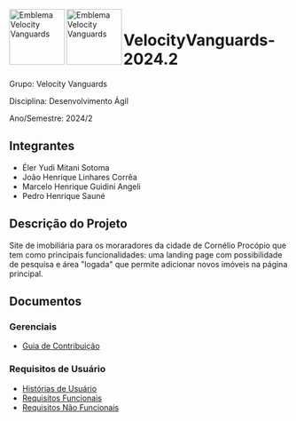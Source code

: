 <img alt="Emblema Velocity Vanguards" src="https://github.com/user-attachments/assets/e88614d0-1191-444c-bc06-ac01569fc25d#gh-light-mode-only" align="left" width="100px">
<img alt="Emblema Velocity Vanguards" src="https://github.com/user-attachments/assets/82313645-a022-4867-910e-b8b1a05f9754#gh-dark-mode-only" align="left" width="100px">

# VelocityVanguards-2024.2

Grupo: Velocity Vanguards

Disciplina: Desenvolvimento Ágil

Ano/Semestre: 2024/2

## Integrantes

- Éler Yudi Mitani Sotoma
- João Henrique Linhares Corrêa
- Marcelo Henrique Guidini Angeli
- Pedro Henrique Sauné

## Descrição do Projeto

Site de imobiliária para os moraradores da cidade de Cornélio Procópio que tem como principais funcionalidades: uma landing page com possibilidade de pesquisa e área "logada" que permite adicionar novos imóveis na página principal.

## Documentos

### Gerenciais

- [Guia de Contribuição](CONTRIBUTING.md)

### Requisitos de Usuário

- [Histórias de Usuário](<Requisitos de Usuário/HistoriasUsuario.md>)
- [Requisitos Funcionais](<Requisitos de Usuário/RF.md>)
- [Requisitos Não Funcionais](<Requisitos de Usuário/RNF.md>)
